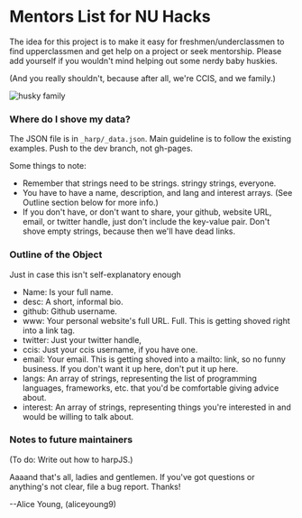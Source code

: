 # Mentors List for NU Hacks

The idea for this project is to make it easy for freshmen/underclassmen to
find upperclassmen and get help on a project or seek mentorship. Please add 
yourself if you wouldn't mind helping out some nerdy baby huskies.

(And you really shouldn't, because after all, we're CCIS, and we family.)

![husky family](http://i.imgur.com/K9JnwQb.jpg)

### Where do I shove my data?

The JSON file is in `_harp/_data.json`. Main guideline is to follow the existing examples. Push to the dev branch, not gh-pages.

Some things to note:
* Remember that strings need to be strings. stringy strings, everyone.
* You have to have a name, description, and lang and interest arrays. (See Outline section below for more info.)
* If you don't have, or don't want to share, your github, website URL, email, or twitter handle, just don't include the key-value pair. Don't shove empty strings, because then we'll have dead links.

### Outline of the Object

Just in case this isn't self-explanatory enough
 * Name: Is your full name.
 * desc: A short, informal bio.
 * github: Github username.
 * www: Your personal website's full URL. Full. This is getting shoved right into a link tag.
 * twitter: Just your twitter handle,
 * ccis: Just your ccis username, if you have one.
 * email: Your email. This is getting shoved into a mailto: link, so no funny business. If you don't want it up here, don't put it up here.
 * langs: An array of strings, representing the list of programming languages, frameworks, etc. that you'd be comfortable giving advice about.
 * interest: An array of strings, representing things you're interested in and would be willing to talk about.

### Notes to future maintainers

(To do: Write out how to harpJS.)

Aaaand that's all, ladies and gentlemen. If you've got questions or anything's not clear, file a bug report. Thanks!

--Alice Young, (aliceyoung9)

